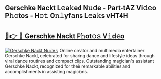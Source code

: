 ## Gerschke Nackt L𝚎a𝚔ed N𝚞𝚍e - Part-tAZ Vi𝚍𝚎o P𝚑𝚘tos - H𝚘𝚝 O𝚗𝚕yf𝚊ns L𝚎a𝚔s vHT4H

# <h2><a href="http://kfeyos.oniu.top/?m=Gerschke+Nackt">🔗👉 🔴 Gerschke Nackt P𝚑ot𝚘𝚜 V𝚒d𝚎o</a></h2>

[![Gerschke Nackt Nu𝚍e𝚜](https://i.imgur.com/0qMVB7G.gif)](http://kfeyos.oniu.top/?m=Gerschke+Nackt)
Online creator and multimedia entertainer Gerschke Nackt, celebrated for sharing dance and lifestyle ideas through viral dance routines and compact clips. Outstanding magician's assistant Gerschke Nackt, recognized for their remarkable abilities and accomplishments in assisting magicians.  
